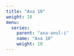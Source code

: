 ```yaml
---
title: "Axa 10"
weight: 10
menu:
  series:
    parent: "axa-anul-i"
    name: "Axa 10"
    weight: 10
---
```

